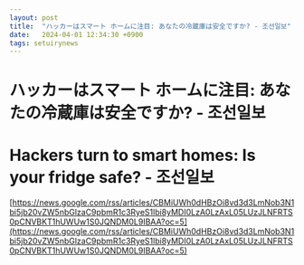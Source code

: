 ```yaml
---
layout: post
title:  "ハッカーはスマート ホームに注目: あなたの冷蔵庫は安全ですか? - 조선일보"
date:   2024-04-01 12:34:30 +0900
tags: setuirynews 
---
```


# ハッカーはスマート ホームに注目: あなたの冷蔵庫は安全ですか? - 조선일보



# Hackers turn to smart homes: Is your fridge safe? - 조선일보

[https://news.google.com/rss/articles/CBMiUWh0dHBzOi8vd3d3LmNob3N1bi5jb20vZW5nbGlzaC9pbmR1c3RyeS1lbi8yMDI0LzA0LzAxL05LUzJLNFRTS0pCNVBKT1hUWUw1S0JQNDM0L9IBAA?oc=5](https://news.google.com/rss/articles/CBMiUWh0dHBzOi8vd3d3LmNob3N1bi5jb20vZW5nbGlzaC9pbmR1c3RyeS1lbi8yMDI0LzA0LzAxL05LUzJLNFRTS0pCNVBKT1hUWUw1S0JQNDM0L9IBAA?oc=5)

